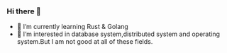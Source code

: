 ### Hi there 👋
- 🌱 I’m currently learning Rust & Golang
- 🦄 I‘m interested in database system,distributed system and operating system.But I am not good at all of these fields.

<!--
**MutexCat/MutexCat** is a ✨ _special_ ✨ repository because its `README.md` (this file) appears on your GitHub profile.

Here are some ideas to get you started:

- 🔭 I’m currently working on ...
- 🌱 I’m currently learning ...
- 👯 I’m looking to collaborate on ...
- 🤔 I’m looking for help with ...
- 💬 Ask me about ...
- 📫 How to reach me: ...
- 😄 Pronouns: ...
- ⚡ Fun fact: ...
-->
